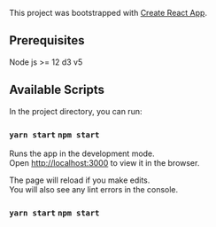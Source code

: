 This project was bootstrapped with [Create React App](https://github.com/facebook/create-react-app).

## Prerequisites
Node js >= 12
d3 v5

## Available Scripts

In the project directory, you can run:

### `yarn start` `npm start` 

Runs the app in the development mode.<br />
Open [http://localhost:3000](http://localhost:3000) to view it in the browser.

The page will reload if you make edits.<br />
You will also see any lint errors in the console.

### `yarn start` `npm start` 